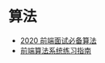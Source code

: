 # 算法

- [2020 前端面试必备算法](https://juejin.im/post/5e3bc3dc518825491d320ac1)
- [前端算法系统练习指南](http://47.98.159.95/leetcode-js/nav/)
